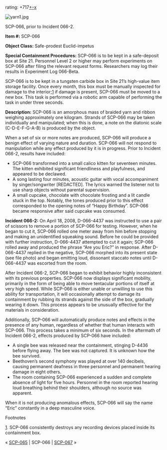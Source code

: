 rating: +717[+](javascript:; "I like it")[–](javascript:; "I don't like it")[x](javascript:; "Cancel my vote")

![yarn1.jpg](http://scp-wiki.wdfiles.com/local--files/scp-066/yarn1.jpg)

SCP-066, prior to Incident 066-2.

**Item #:** SCP-066

**Object Class:** Safe-prodest Euclid-impetus

**Special Containment Procedures:** SCP-066 is to be kept in a safe-deposit box at Site 21. Personnel Level 2 or higher may perform experiments on SCP-066 after filing the relevant request forms. Researchers may log their results in Experiment Log 066-Beta.

SCP-066 is to be kept in a tungsten carbide box in Site 21’s high-value item storage facility. Once every month, this box must be manually inspected for damage to the interior;[1](javascript:;) if damage is present, SCP-066 must be moved to a new box. This task is performed via a robotic arm capable of performing the task in under three seconds.

**Description:** SCP-066 is an amorphous mass of braided yarn and ribbon weighing approximately one kilogram. Strands of SCP-066 may be taken individually and manipulated; when this is done, a note on the diatonic scale (C-D-E-F-G-A-B) is produced by the object.

When a set of six or more notes are produced, SCP-066 will produce a benign effect of varying nature and duration. SCP-066 will not respond to manipulation while any effect produced by it is in progress. Prior to Incident 066-2, results have included:

*   SCP-066 transformed into a small calico kitten for seventeen minutes. The kitten exhibited significant friendliness and playfulness, and appeared to be declawed.
*   A song lasting four minutes, acoustic guitar with vocal accompaniment by singer/songwriter \[REDACTED\]. The lyrics warned the listener not to use sharp objects without parental supervision.
*   A small cupcake, chocolate with chocolate frosting and a lit candle stuck in the top. Notably, the tones produced prior to this effect corresponded to the opening notes of “Happy Birthday”. SCP-066 became responsive after said cupcake was consumed.

**Incident 066-2:** On April 18, 2008, D-066-4437 was instructed to use a pair of scissors to remove a portion of SCP-066 for testing. However, when he began to cut it, SCP-066 rolled one meter away from him before stopping and making an unidentified squeaking sound. Before he could be provided with further instruction, D-066-4437 attempted to cut it again; SCP-066 rolled away and produced the phrase “Are you Eric?” in response. After D-066-4437 replied in the negative, SCP-066 morphed into its present state (see file photo) and began emitting loud, dissonant staccato notes until D-066-4437 was escorted from the room.

After Incident 066-2, SCP-066 began to exhibit behavior highly inconsistent with its previous properties. SCP-066 now displays significant mobility, primarily in the form of being able to move tentacular portions of itself at very high speed. While SCP-066 is either unable or unwilling to use this ability for transportation, it will occasionally attempt to damage its containment by rubbing its strands against the side of the box, gradually wearing it down. This process appears to be unusually effective for the materials in consideration.

Additionally, SCP-066 will automatically produce notes and effects in the presence of any human, regardless of whether that human interacts with SCP-066. This process takes a minimum of six seconds. In the aftermath of Incident 066-2, effects produced by SCP-066 have included:

*   A single bee was released near the containment, stinging D-4436 before flying away. The bee was not captured. It is unknown how the bee survived.
*   Beethoven’s second symphony was played at over 140 decibels, causing permanent deafness in three personnel and permanent hearing damage in eight others.
*   The room containing SCP-066 experienced a sudden and complete absence of light for five hours. Personnel in the room reported hearing loud breathing behind their shoulders, although no source was apparent.

When it is not producing anomalous effects, SCP-066 will say the name “Eric” constantly in a deep masculine voice.

Footnotes

[1](javascript:;). SCP-066 consistently destroys any recording devices placed inside its containment box.

« [SCP-065](/scp-065) | SCP-066 | [SCP-067](/scp-067) »
